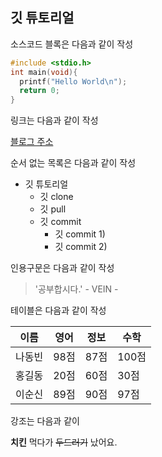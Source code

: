 ## 깃 튜토리얼

소스코드 블록은 다음과 같이 작성

```c
#include <stdio.h>
int main(void){
  printf("Hello World\n");
  return 0;
}
```

링크는 다음과 같이 작성

[블로그 주소](http://blog.naver.com/vein90)

순서 없는 목록은 다음과 같이 작성

* 깃 튜토리얼
  * 깃 clone
  * 깃 pull
  * 깃 commit
    * 깃 commit 1)
    * 깃 commit 2)
    
    
 인용구문은 다음과 같이 작성
 
  > '공부합시다.' - VEIN -
  
 테이블은 다음과 같이 작성
 
 이름|영어|정보|수학
 ---|---|---|---|
 나동빈|98점|87점|100점|
 홍길동|20점|60점|30점|
 이순신|89점|90점|97점|
 
 강조는 다음과 같이
 
 **치킨** 먹다가 ~~두드러기~~ 났어요.
 
